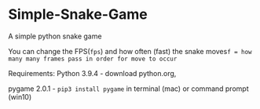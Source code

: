 # Simple-Snake-Game
A simple python snake game

You can change the FPS(`fps`) and how often (fast) the snake moves`f = how many many frames pass in order for move to occur`


Requirements:
  Python 3.9.4 - download python.org,

  pygame 2.0.1 - `pip3 install pygame` in terminal (mac) or command prompt (win10)


